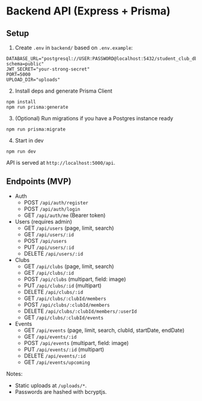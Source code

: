 # Backend API (Express + Prisma)

## Setup

1. Create `.env` in `backend/` based on `.env.example`:

```
DATABASE_URL="postgresql://USER:PASSWORD@localhost:5432/student_club_db?schema=public"
JWT_SECRET="your-strong-secret"
PORT=5000
UPLOAD_DIR="uploads"
```

2. Install deps and generate Prisma Client

```
npm install
npm run prisma:generate
```

3. (Optional) Run migrations if you have a Postgres instance ready

```
npm run prisma:migrate
```

4. Start in dev

```
npm run dev
```

API is served at `http://localhost:5000/api`.

## Endpoints (MVP)

- Auth
  - POST `/api/auth/register`
  - POST `/api/auth/login`
  - GET `/api/auth/me` (Bearer token)
- Users (requires admin)
  - GET `/api/users` (page, limit, search)
  - GET `/api/users/:id`
  - POST `/api/users`
  - PUT `/api/users/:id`
  - DELETE `/api/users/:id`
- Clubs
  - GET `/api/clubs` (page, limit, search)
  - GET `/api/clubs/:id`
  - POST `/api/clubs` (multipart, field: image)
  - PUT `/api/clubs/:id` (multipart)
  - DELETE `/api/clubs/:id`
  - GET `/api/clubs/:clubId/members`
  - POST `/api/clubs/:clubId/members`
  - DELETE `/api/clubs/:clubId/members/:userId`
  - GET `/api/clubs/:clubId/events`
- Events
  - GET `/api/events` (page, limit, search, clubId, startDate, endDate)
  - GET `/api/events/:id`
  - POST `/api/events` (multipart, field: image)
  - PUT `/api/events/:id` (multipart)
  - DELETE `/api/events/:id`
  - GET `/api/events/upcoming`

Notes:
- Static uploads at `/uploads/*`.
- Passwords are hashed with bcryptjs.
